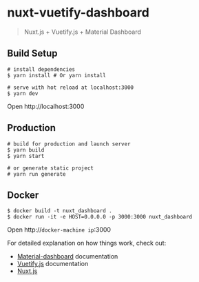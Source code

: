 # nuxt-vuetify-dashboard

> Nuxt.js + Vuetify.js + Material Dashboard

## Build Setup

```shell
# install dependencies
$ yarn install # Or yarn install

# serve with hot reload at localhost:3000
$ yarn dev
```
Open http://localhost:3000

## Production
```shell
# build for production and launch server
$ yarn build
$ yarn start

# or generate static project
# yarn run generate
```

## Docker
```shell
$ docker build -t nuxt_dashboard .
$ docker run -it -e HOST=0.0.0.0 -p 3000:3000 nuxt_dashboard
```
Open http://`docker-machine ip`:3000

For detailed explanation on how things work, check out:
- [Material-dashboard](https://demos.creative-tim.com/material-dashboard/docs/2.1/getting-started/introduction.html) documentation
- [Vuetify.js](https://vuetifyjs.com/) documentation
- [Nuxt.js](https://github.com/nuxt/nuxt.js)
